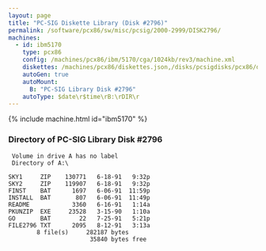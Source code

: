 ```yaml
---
layout: page
title: "PC-SIG Diskette Library (Disk #2796)"
permalink: /software/pcx86/sw/misc/pcsig/2000-2999/DISK2796/
machines:
  - id: ibm5170
    type: pcx86
    config: /machines/pcx86/ibm/5170/cga/1024kb/rev3/machine.xml
    diskettes: /machines/pcx86/diskettes.json,/disks/pcsigdisks/pcx86/diskettes.json
    autoGen: true
    autoMount:
      B: "PC-SIG Library Disk #2796"
    autoType: $date\r$time\rB:\rDIR\r
---
```


{% include machine.html id="ibm5170" %}

### Directory of PC-SIG Library Disk #2796

     Volume in drive A has no label
     Directory of A:\

    SKY1     ZIP    130771   6-18-91   9:32p
    SKY2     ZIP    119907   6-18-91   9:32p
    FINST    BAT      1697   6-06-91  11:59p
    INSTALL  BAT       807   6-06-91  11:49p
    README            3360   6-16-91   1:14a
    PKUNZIP  EXE     23528   3-15-90   1:10a
    GO       BAT        22   7-25-91   5:21p
    FILE2796 TXT      2095   8-12-91   3:13a
            8 file(s)     282187 bytes
                           35840 bytes free
